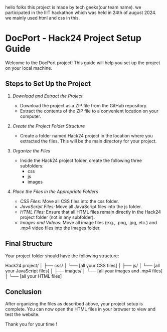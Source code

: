hello folks this project is made by tech geeks(our team name). we participated in the IIIT hackathon which was held in 24th of august 2024. 
we mainly used html and css in this.

# DocPort - Hack24 Project Setup Guide

Welcome to the DocPort project! This guide will help you set up the project on your local machine.

## Steps to Set Up the Project

1. *Download and Extract the Project*
   - Download the project as a ZIP file from the GitHub repository.
   - Extract the contents of the ZIP file to a convenient location on your computer.

2. *Create the Project Folder Structure*
   - Create a folder named Hack24 project in the location where you extracted the files. This will be the main directory for your project.

3. *Organize the Files*
   - Inside the Hack24 project folder, create the following three subfolders:
     - css
     - js
     - images

4. *Place the Files in the Appropriate Folders*
   - *CSS Files:* Move all CSS files into the css folder.
   - *JavaScript Files:* Move all JavaScript files into the js folder.
   - *HTML Files:* Ensure that all HTML files remain directly in the Hack24 project folder (not in any subfolder).
   - *Images and Videos:* Move all image files (e.g., .png, .jpg, etc.) and .mp4 video files into the images folder.

## Final Structure

Your project folder should have the following structure:

Hack24 project/ │ ├── css/ │ └── [all your CSS files] │ ├── js/ │ └── [all your JavaScript files] │ ├── images/ │ └── [all your images and .mp4 files] │ └── [all your HTML files]


## Conclusion

After organizing the files as described above, your project setup is complete. You can now open the HTML files in your browser to view and test the website. 

Thank you for your time !
